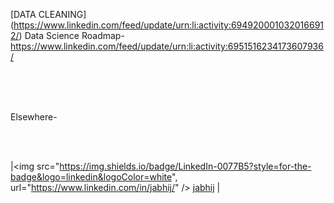 
[DATA CLEANING] (https://www.linkedin.com/feed/update/urn:li:activity:6949200010320166912/)
Data Science Roadmap- https://www.linkedin.com/feed/update/urn:li:activity:6951516234173607936/


<br/>
<br/>
<img source="https://img.shields.io/badge/LinkedIn-0077B5?style=for-the-badge&logo=linkedin&logoColor=white">
<br/>
<br/>

Elsewhere- 

<br/>
<br/>

|<img src="https://img.shields.io/badge/LinkedIn-0077B5?style=for-the-badge&logo=linkedin&logoColor=white", url="https://www.linkedin.com/in/jabhij/" /> 
[jabhij](https://www.linkedin.com/in/jabhij/) |
<br/>
<br/>
